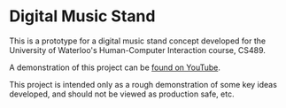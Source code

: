 # Digital Music Stand

This is a prototype for a digital music stand concept developed for the University of Waterloo's Human-Computer Interaction course, CS489.

A demonstration of this project can be [found on YouTube](http://www.youtube.com/watch?v=BHkkMqeICIo).

This project is intended only as a rough demonstration of some key ideas developed, and should not be viewed as production safe, etc.
